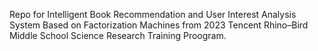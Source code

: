 Repo for Intelligent Book Recommendation and User Interest Analysis System Based on Factorization Machines from 2023 Tencent Rhino–Bird Middle School Science Research Training Proogram.
